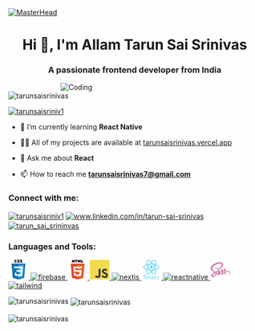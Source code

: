 [![MasterHead](https://1.bp.blogspot.com/-7A4WynwLsMw/XbBpCXG8fHI/AAAAAAAAMt4/uOa1bpLskYgrwGbllhSu2SDj_Mig8SXJQCLcBGAsYHQ/s1600/2000_600px.gif)](https://github.com/tarunsaisrinivas)

<h1 align="center">Hi 👋, I'm Allam Tarun Sai Srinivas</h1>
<h3 align="center">A passionate frontend developer from India</h3>
<img align="right" alt="Coding" width="400" src="https://camo.githubusercontent.com/7de37139d0b4c1ce40865e799b446c0e963a3dd8fb68d239707237c40604fa3d/68747470733a2f2f63646e2e6472696262626c652e636f6d2f75736572732f3733303730332f73637265656e73686f74732f363538313234332f6176656e746f2e676966">

<p align="left"> <img src="https://komarev.com/ghpvc/?username=tarunsaisrinivas&label=Profile%20views&color=0e75b6&style=flat" alt="tarunsaisrinivas" /> </p>

<p align="left"> <a href="https://twitter.com/tarunsaisriniv1" target="blank"><img src="https://img.shields.io/twitter/follow/tarunsaisriniv1?logo=twitter&style=for-the-badge" alt="tarunsaisriniv1" /></a> </p>

- 🌱 I’m currently learning **React Native**

- 👨‍💻 All of my projects are available at [tarunsaisrinivas.vercel.app]([https://tarunsaisrinivas.vercel.app/])

- 💬 Ask me about **React**

- 📫 How to reach me **tarunsaisrinivas7@gmail.com**


<h3 align="left">Connect with me:</h3>
<p align="left">
<a href="https://twitter.com/tarunsaisriniv1" target="blank"><img align="center" src="https://raw.githubusercontent.com/rahuldkjain/github-profile-readme-generator/master/src/images/icons/Social/twitter.svg" alt="tarunsaisriniv1" height="30" width="40" /></a>
<a href="https://linkedin.com/in/www.linkedin.com/in/tarun-sai-srinivas" target="blank"><img align="center" src="https://raw.githubusercontent.com/rahuldkjain/github-profile-readme-generator/master/src/images/icons/Social/linked-in-alt.svg" alt="www.linkedin.com/in/tarun-sai-srinivas" height="30" width="40" /></a>
<a href="https://instagram.com/tarun_sai_srininvas" target="blank"><img align="center" src="https://raw.githubusercontent.com/rahuldkjain/github-profile-readme-generator/master/src/images/icons/Social/instagram.svg" alt="tarun_sai_srininvas" height="30" width="40" /></a>
</p>

<h3 align="left">Languages and Tools:</h3>
<p align="left"> <a href="https://www.w3schools.com/css/" target="_blank" rel="noreferrer"> <img src="https://raw.githubusercontent.com/devicons/devicon/master/icons/css3/css3-original-wordmark.svg" alt="css3" width="40" height="40"/> </a> <a href="https://firebase.google.com/" target="_blank" rel="noreferrer"> <img src="https://www.vectorlogo.zone/logos/firebase/firebase-icon.svg" alt="firebase" width="40" height="40"/> </a> <a href="https://www.w3.org/html/" target="_blank" rel="noreferrer"> <img src="https://raw.githubusercontent.com/devicons/devicon/master/icons/html5/html5-original-wordmark.svg" alt="html5" width="40" height="40"/> </a> <a href="https://developer.mozilla.org/en-US/docs/Web/JavaScript" target="_blank" rel="noreferrer"> <img src="https://raw.githubusercontent.com/devicons/devicon/master/icons/javascript/javascript-original.svg" alt="javascript" width="40" height="40"/> </a> <a href="https://nextjs.org/" target="_blank" rel="noreferrer"> <img src="https://cdn.worldvectorlogo.com/logos/nextjs-2.svg" alt="nextjs" width="40" height="40"/> </a> <a href="https://reactjs.org/" target="_blank" rel="noreferrer"> <img src="https://raw.githubusercontent.com/devicons/devicon/master/icons/react/react-original-wordmark.svg" alt="react" width="40" height="40"/> </a> <a href="https://reactnative.dev/" target="_blank" rel="noreferrer"> <img src="https://reactnative.dev/img/header_logo.svg" alt="reactnative" width="40" height="40"/> </a> <a href="https://sass-lang.com" target="_blank" rel="noreferrer"> <img src="https://raw.githubusercontent.com/devicons/devicon/master/icons/sass/sass-original.svg" alt="sass" width="40" height="40"/> </a> <a href="https://tailwindcss.com/" target="_blank" rel="noreferrer"> <img src="https://www.vectorlogo.zone/logos/tailwindcss/tailwindcss-icon.svg" alt="tailwind" width="40" height="40"/> </a> </p>

<p><img align="left" src="https://github-readme-stats.vercel.app/api/top-langs?username=tarunsaisrinivas&show_icons=true&locale=en&layout=compact" alt="tarunsaisrinivas" /></p>



<p>&nbsp;<img align="center" src="https://github-readme-stats.vercel.app/api?username=tarunsaisrinivas&show_icons=true&locale=en" alt="tarunsaisrinivas" /></p>

<p><img align="center" src="https://github-readme-streak-stats.herokuapp.com/?user=tarunsaisrinivas&" alt="tarunsaisrinivas" /></p>
